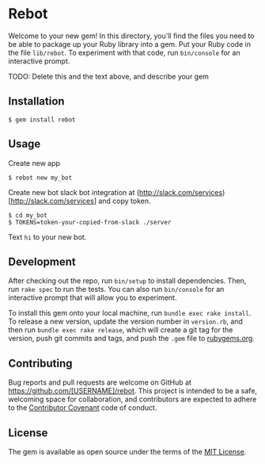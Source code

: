 # Rebot

Welcome to your new gem! In this directory, you'll find the files you need to be able to package up your Ruby library into a gem. Put your Ruby code in the file `lib/rebot`. To experiment with that code, run `bin/console` for an interactive prompt.

TODO: Delete this and the text above, and describe your gem

## Installation

    $ gem install rebot

## Usage

Create new app

    $ rebot new my_bot

Create new bot slack bot integration at (http://slack.com/services)[http://slack.com/services] and copy token.

    $ cd my_bot
    $ TOKENS=token-your-copied-from-slack ./server

Text `hi` to your new bot.

## Development

After checking out the repo, run `bin/setup` to install dependencies. Then, run `rake spec` to run the tests. You can also run `bin/console` for an interactive prompt that will allow you to experiment.

To install this gem onto your local machine, run `bundle exec rake install`. To release a new version, update the version number in `version.rb`, and then run `bundle exec rake release`, which will create a git tag for the version, push git commits and tags, and push the `.gem` file to [rubygems.org](https://rubygems.org).

## Contributing

Bug reports and pull requests are welcome on GitHub at https://github.com/[USERNAME]/rebot. This project is intended to be a safe, welcoming space for collaboration, and contributors are expected to adhere to the [Contributor Covenant](contributor-covenant.org) code of conduct.


## License

The gem is available as open source under the terms of the [MIT License](http://opensource.org/licenses/MIT).

